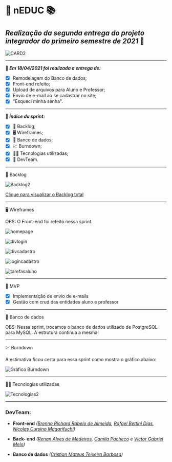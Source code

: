 # :book: nEDUC :books:

## **_Realização da segunda entrega do projeto integrador do primeiro semestre de 2021_** :rocket:



![CARD2](https://github.com/DevSlim001/API_NEDUC/blob/main/readassets/CARD2.png)



-----------------------------------

**:pushpin: _Em 18/04/2021 foi realizada a entrega de:_**

- [x] Remodelagem do Banco de dados;
- [x] Front-end refeito;
- [x] Upload de arquivos para Aluno e Professor;
- [x] Envio de e-mail ao se cadastrar no site;
- [x] "Esqueci minha senha".

---------------

**:pushpin: _Índice da sprint:_**

- [x] :book: Backlog;
- [x] :desktop_computer: Wireframes;
- [x] :dart: Banco de dados;
- [x] :chart: Burndown;
- [x] :man_technologist: Tecnologias utilizadas;
- [x] :busts_in_silhouette: DevTeam.

---------------------------------

:book: Backlog

![Backlog2](https://github.com/DevSlim001/API_NEDUC/blob/main/readassets/Backlog2.png)



<a href="https://drive.google.com/file/d/1DXNG6m5TAhoHdeisg2suA9b_R5UXp1fN/view?usp=sharing" target="__blank">Clique para visualizar o Backlog total</a>

--------------------------------------------------------------------------------------------------------------------

:desktop_computer: Wireframes

OBS: O Front-end foi refeito nessa sprint.

![homepage](https://github.com/DevSlim001/API_NEDUC/blob/sprint0/readassets/homepage.gif)

![divlogin](https://github.com/DevSlim001/API_NEDUC/blob/sprint0/readassets/divlogin.png)

![divcadastro](https://github.com/DevSlim001/API_NEDUC/blob/sprint0/readassets/divcadastro.png)

![logincadastro](https://github.com/DevSlim001/API_NEDUC/blob/sprint0/readassets/logincadastro.gif)

![tarefasaluno](https://github.com/DevSlim001/API_NEDUC/blob/sprint0/readassets/tarefasaluno.png)

--------------------------------------------------------------------------------------------------------------------
:dart: MVP

- [x] Implementação de envio de e-mails
- [x] Gestão com crud das entidades aluno e professor

----------------
:dart: Banco de dados

OBS: Nessa sprint, trocamos o banco de dados utilizado de PostgreSQL para MySQL.
A estrutura continua a mesma!

--------------------------------------------------------------------------------------------------------------------
:chart: Burndown 

A estimativa ficou certa para essa sprint como mostra o gráfico abaixo:

![Gráfico Burndown](https://github.com/DevSlim001/API_NEDUC/blob/sprint_2/Burdownsprint2.png)

-------------

:man_technologist: Tecnologias utilizadas

![Tecnologias2](https://github.com/DevSlim001/API_NEDUC/blob/main/readassets/Tecnologias2.png)

----------------


### **DevTeam:**

- **Front-end** *(<a href="https://github.com/brennorichard" target="__blank">Brenno Richard Rabelo de Almeida</a>, <a href="https://github.com/Rafael-BD" target="__blank">Rafael Bettini Dias</a>, <a href="https://github.com/nicursino" target="__blank">Nicolas Cursino Magarifuchi</a>)*
- **Back- end** *(<a href="https://github.com/medrenan" target="__blank">Renan Alves de Medeiros</a>, <a href="https://github.com/camilaffpacheco" target="__blank">Camila Pacheco</a> e <a href="https://github.com/VGabrielMelo" target="__blank">Victor Gabriel Melo</a>)*

- **Banco de dados** *(<a href="https://github.com/CristianMateusTB" target="__blank">Cristian Mateus Teixeira Barbosa</a>)*
